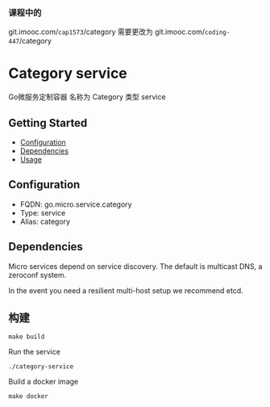 ### 课程中的 
git.imooc.com/`cap1573`/category 
需要更改为 
git.imooc.com/`coding-447`/category
# Category service 
Go微服务定制容器
名称为 Category 类型 service 


## Getting Started

- [Configuration](#configuration)
- [Dependencies](#dependencies)
- [Usage](#usage)

## Configuration

- FQDN: go.micro.service.category
- Type: service
- Alias: category

## Dependencies

Micro services depend on service discovery. The default is multicast DNS, a zeroconf system.

In the event you need a resilient multi-host setup we recommend etcd.

 

## 构建

```
make build
```

Run the service
```
./category-service
```

Build a docker image
```
make docker
```